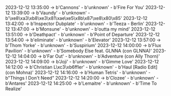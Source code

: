 2023-12-12 13:35:00 -> b'Cannons' - b'unknown' - b'Fire For You'
2023-12-12 13:39:00 -> b'Vaundy' - b'unknown' - b'\xe8\xa3\xb8\xe3\x81\xae\xe5\x8b\x87\xe8\x80\x85'
2023-12-12 13:42:00 -> b'Inspector Dubplate' - b'unknown' - b'Teeza  - Berlin'
2023-12-12 13:47:00 -> b'Monsune' - b'unknown' - b'outta my mind'
2023-12-12 13:51:00 -> b'Deathpact' - b'unknown' - b'Point of Departure'
2023-12-12 13:54:00 -> b'eliminate' - b'unknown' - b'Elevator'
2023-12-12 13:57:00 -> b'Thom Yorke' - b'unknown' - b'Suspirium'
2023-12-12 14:00:00 -> b'Flux Pavilion' - b'unknown' - b'Somebody Else feat. GLNNA (con GLNNA)'
2023-12-12 14:04:00 -> b'Far Out' - b'unknown' - b'Adventure (con Ally Thorn)'
2023-12-12 14:09:00 -> b'Joji' - b'unknown' - b'Gimme Love'
2023-12-12 14:12:00 -> b'Christian L\xc3\xb6ffler' - b'unknown' - b'Haul [Radio Edit] (con Mohna)'
2023-12-12 14:16:00 -> b'Human Tetris' - b'unknown' - b"Things I Don't Need"
2023-12-12 14:20:00 -> b'Clozee' - b'unknown' - b'Antares'
2023-12-12 14:25:00 -> b'Lemaitre' - b'unknown' - b'Time To Realize'
